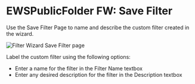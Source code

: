 # EWSPublicFolder FW: Save Filter

Use the Save Filter Page to name and describe the custom filter created in the wizard.

![Filter Wizard Save Filter page](/img/product_docs/accessanalyzer/11.6/admin/datacollector/ewsmailbox/filterwizard/savefilter.webp)

Label the custom filter using the following options:

- Enter a name for the filter in the Filter Name textbox
- Enter any desired description for the filter in the Description textbox
